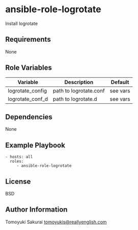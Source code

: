 ansible-role-logrotate
=========

Install logrotate

Requirements
------------

None

Role Variables
--------------

|Variable|Description|Default|
|--------|-----------|-------|
| logrotate\_config  | path to logrotate.conf | see vars |
| logrotate\_conf\_d | path to logrotate.d    | see vars |

Dependencies
------------

None

Example Playbook
----------------

    - hosts: all
      roles:
         - ansible-role-logrotate

License
-------

BSD

Author Information
------------------

Tomoyuki Sakurai <tomoyukis@reallyenglish.com>
